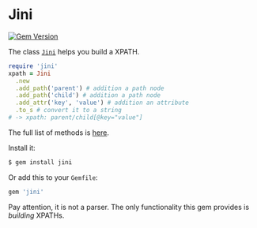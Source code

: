 # Jini
[![Gem Version](https://badge.fury.io/rb/jini.svg)](https://badge.fury.io/rb/jini)

The class [`Jini`](https://www.rubydoc.info/github/l3r8yJ/jini/master/Jini) helps you build a XPATH.

```ruby
require 'jini'
xpath = Jini
  .new
  .add_path('parent') # addition a path node
  .add_path('child') # addition a path node 
  .add_attr('key', 'value') # addition an attribute
  .to_s # convert it to a string
# -> xpath: parent/child[@key="value"]
```

The full list of methods is [here](https://www.rubydoc.info/github/l3r8yJ/jini/master/Jini).

Install it:

```bash
$ gem install jini
```

Or add this to your `Gemfile`:

```bash
gem 'jini'
```

Pay attention, it is not a parser. The only functionality this gem provides
is _building_ XPATHs.

